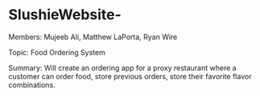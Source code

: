 # SlushieWebsite-

Members: Mujeeb Ali, Matthew LaPorta, Ryan Wire 

Topic: Food Ordering System

Summary: 
Will create an ordering app for a proxy restaurant where a customer can order food, store previous orders, store their favorite flavor combinations. 
